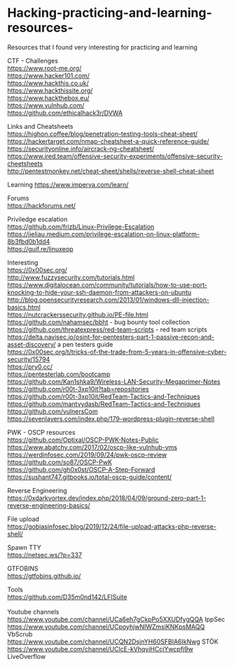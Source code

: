 # Hacking-practicing-and-learning-resources-
Resources that I found very interesting for practicing and learning

CTF - Challenges<br>
https://www.root-me.org/ <br>
https://www.hacker101.com/ <br>
https://www.hackthis.co.uk/ <br>
https://www.hackthissite.org/ <br>
https://www.hackthebox.eu/ <br>
https://www.vulnhub.com/ <br>
https://github.com/ethicalhack3r/DVWA <br>

Links and Cheatsheets<br>
https://highon.coffee/blog/penetration-testing-tools-cheat-sheet/ <br>
https://hackertarget.com/nmap-cheatsheet-a-quick-reference-guide/<br>
https://securityonline.info/aircrack-ng-cheatsheet/<br>
https://www.ired.team/offensive-security-experiments/offensive-security-cheetsheets<br>
http://pentestmonkey.net/cheat-sheet/shells/reverse-shell-cheat-sheet<br>


Learning
https://www.imperva.com/learn/  


Forums<br>
https://hackforums.net/ <br>

Priviledge escalation<br>
https://github.com/frizb/Linux-Privilege-Escalation<br>
https://jieliau.medium.com/privilege-escalation-on-linux-platform-8b3fbd0b1dd4<br>
https://guif.re/linuxeop<br>

Interesting<br>
https://0x00sec.org/<br>
http://www.fuzzysecurity.com/tutorials.html<br>
https://www.digitalocean.com/community/tutorials/how-to-use-port-knocking-to-hide-your-ssh-daemon-from-attackers-on-ubuntu<br>
http://blog.opensecurityresearch.com/2013/01/windows-dll-injection-basics.html<br>
https://nutcrackerssecurity.github.io/PE-file.html<br>
https://github.com/nahamsec/bbht - bug bounty tool collection <br>
https://github.com/threatexpress/red-team-scripts - red team scripts <br>
https://delta.navisec.io/osint-for-pentesters-part-1-passive-recon-and-asset-discovery/ a pen testers guide<br>
https://0x00sec.org/t/tricks-of-the-trade-from-5-years-in-offensive-cyber-security/15794<br>
https://pry0.cc/ <br>
https://pentesterlab.com/bootcamp <br>
https://github.com/Kan1shka9/Wireless-LAN-Security-Megaprimer-Notes<br>
https://github.com/r00t-3xp10it?tab=repositories<br>
https://github.com/r00t-3xp10it/RedTeam-Tactics-and-Techniques<br>
https://github.com/mantvydasb/RedTeam-Tactics-and-Techniques<br>
https://github.com/vulnersCom<br>
https://sevenlayers.com/index.php/179-wordpress-plugin-reverse-shell

PWK - OSCP resources<br>
https://github.com/Optixal/OSCP-PWK-Notes-Public <br>
https://www.abatchy.com/2017/02/oscp-like-vulnhub-vms <br>
https://werdinfosec.com/2019/09/24/pwk-oscp-review <br>
https://github.com/so87/OSCP-PwK <br>
https://github.com/gh0x0st/OSCP-A-Step-Forward<br>
https://sushant747.gitbooks.io/total-oscp-guide/content/<br>

Reverse Engineering<br>
https://0xdarkvortex.dev/index.php/2018/04/09/ground-zero-part-1-reverse-engineering-basics/<br>

File upload<br>
https://gobiasinfosec.blog/2019/12/24/file-upload-attacks-php-reverse-shell/<br>

Spawn TTY<br>
https://netsec.ws/?p=337<br>

GTFOBINS<br>
https://gtfobins.github.io/<br>

Tools<br>
https://github.com/D35m0nd142/LFISuite<br>
<br>
Youtube channels<br>
https://www.youtube.com/channel/UCa6eh7gCkpPo5XXUDfygQQA  IppSec <br>
https://www.youtube.com/channel/UCpoyhjwNIWZmsiKNKpsMAQQ VbScrub	 <br>
https://www.youtube.com/channel/UCQN2DsjnYH60SFBIA6IkNwg STÖK	 <br>
https://www.youtube.com/channel/UClcE-kVhqyiHCcjYwcpfj9w LiveOverflow	 <br>

